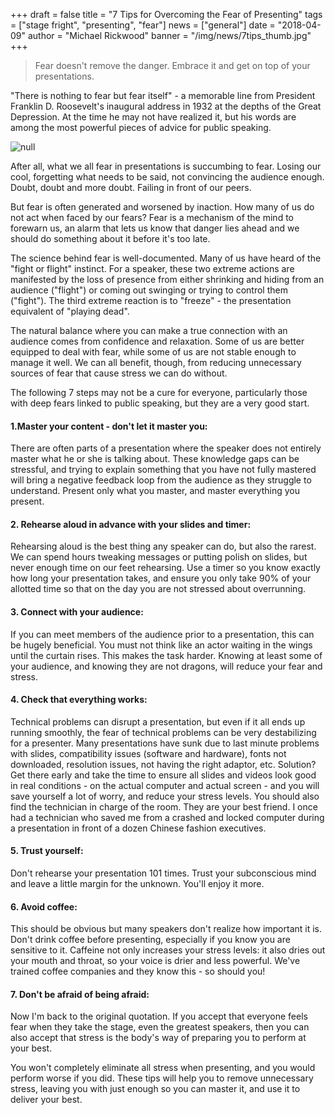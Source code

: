 +++
draft = false
title = "7 Tips for Overcoming the Fear of Presenting"
tags = ["stage fright", "presenting", "fear"]
news = ["general"]
date = "2018-04-09"
author = "Michael Rickwood"
banner = "/img/news/7tips_thumb.jpg"
+++
> Fear doesn't remove the danger. Embrace it and get on top of your presentations.

"There is nothing to fear but fear itself" - a memorable line from President Franklin D. Roosevelt's inaugural address in 1932 at the depths of the Great Depression. At the time he may not have realized it, but his words are among the most powerful pieces of advice for public speaking. 

![null](/img/news/quote-roosevelt.jpg)

After all, what we all fear in presentations is succumbing to fear. Losing our cool, forgetting what needs to be said, not convincing the audience enough. Doubt, doubt and more doubt. Failing in front of our peers.

But fear is often generated and worsened by inaction. How many of us do not act when faced by our fears? Fear is a mechanism of the mind to forewarn us, an alarm that lets us know that danger lies ahead and we should do something about it before it's too late.

The science behind fear is well-documented. Many of us have heard of the "fight or flight" instinct. For a speaker, these two extreme actions are manifested by the loss of presence from either shrinking and hiding from an audience ("flight") or coming out swinging or trying to control them ("fight"). The third extreme reaction is to "freeze" - the presentation equivalent of "playing dead". 

The natural balance where you can make a true connection with an audience comes from confidence and relaxation. Some of us are better equipped to deal with fear, while some of us are not stable enough to manage it well. We can all benefit, though, from reducing unnecessary sources of fear that cause stress we can do without.

The following 7 steps may not be a cure for everyone, particularly those with deep fears linked to public speaking, but they are a very good start.  

#### 1.Master your content - don't let it master you: 

There are often parts of a presentation where the speaker does not entirely master what he or she is talking about. These knowledge gaps can be stressful, and trying to explain something that you have not fully mastered will bring a negative feedback loop from the audience as they struggle to understand. Present only what you master, and master everything you present.

#### 2. Rehearse aloud in advance with your slides and timer: 

Rehearsing aloud is the best thing any speaker can do, but also the rarest. We can spend hours tweaking messages or putting polish on slides, but never enough time on our feet rehearsing. Use a timer so you know exactly how long your presentation takes, and ensure you only take 90% of your allotted time so that on the day you are not stressed about overrunning. 

#### 3. Connect with your audience:

If you can meet members of the audience prior to a presentation, this can be hugely beneficial. You must not think like an actor waiting in the wings until the curtain rises. This makes the task harder. Knowing at least some of your audience, and knowing they are not dragons, will reduce your fear and stress.

#### 4. Check that everything works:

Technical problems can disrupt a presentation, but even if it all ends up running smoothly, the fear of technical problems can be very destabilizing for a presenter. Many presentations have sunk due to last minute problems with slides, compatibility issues (software and hardware), fonts not downloaded, resolution issues, not having the right adaptor, etc. Solution? Get there early and take the time to ensure all slides and videos look good in real conditions - on the actual computer and actual screen - and you will save yourself a lot of worry, and reduce your stress levels. You should also find the technician in charge of the room. They are your best friend. I once had a technician who saved me from a crashed and locked computer during a presentation in front of a dozen Chinese fashion executives. 

#### 5. Trust yourself: 

Don't rehearse your presentation 101 times. Trust your subconscious mind and leave a little margin for the unknown. You'll enjoy it more. 

#### 6. Avoid coffee:

This should be obvious but many speakers don't realize how important it is. Don't drink coffee before presenting, especially if you know you are sensitive to it. Caffeine not only increases your stress levels: it also dries out your mouth and throat, so your voice is drier and less powerful. We've trained coffee companies and they know this - so should you!

#### 7. Don't be afraid of being afraid: 

Now I'm back to the original quotation. If you accept that everyone feels fear when they take the stage, even the greatest speakers, then you can also accept that stress is the body's way of preparing you to perform at your best.

You won't completely eliminate all stress when presenting, and you would perform worse if you did. These tips will help you to remove unnecessary stress, leaving you with just enough so you can master it, and use it to deliver your best.
